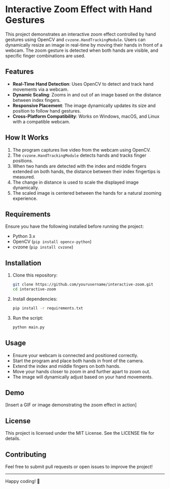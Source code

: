 # Interactive Zoom Effect with Hand Gestures

This project demonstrates an interactive zoom effect controlled by hand gestures using OpenCV and `cvzone.HandTrackingModule`. Users can dynamically resize an image in real-time by moving their hands in front of a webcam. The zoom gesture is detected when both hands are visible, and specific finger combinations are used.

## Features
- **Real-Time Hand Detection**: Uses OpenCV to detect and track hand movements via a webcam.
- **Dynamic Scaling**: Zooms in and out of an image based on the distance between index fingers.
- **Responsive Placement**: The image dynamically updates its size and position to follow hand gestures.
- **Cross-Platform Compatibility**: Works on Windows, macOS, and Linux with a compatible webcam.

## How It Works
1. The program captures live video from the webcam using OpenCV.
2. The `cvzone.HandTrackingModule` detects hands and tracks finger positions.
3. When two hands are detected with the index and middle fingers extended on both hands, the distance between their index fingertips is measured.
4. The change in distance is used to scale the displayed image dynamically.
5. The scaled image is centered between the hands for a natural zooming experience.

## Requirements
Ensure you have the following installed before running the project:
- Python 3.x
- OpenCV (`pip install opencv-python`)
- cvzone (`pip install cvzone`)

## Installation
1. Clone this repository:
   ```bash
   git clone https://github.com/yourusername/interactive-zoom.git
   cd interactive-zoom
   ```
2. Install dependencies:
   ```bash
   pip install -r requirements.txt
   ```
3. Run the script:
   ```bash
   python main.py
   ```

## Usage
- Ensure your webcam is connected and positioned correctly.
- Start the program and place both hands in front of the camera.
- Extend the index and middle fingers on both hands.
- Move your hands closer to zoom in and further apart to zoom out.
- The image will dynamically adjust based on your hand movements.

## Demo
[Insert a GIF or image demonstrating the zoom effect in action]

## License
This project is licensed under the MIT License. See the LICENSE file for details.

## Contributing
Feel free to submit pull requests or open issues to improve the project!

---
Happy coding! 🚀

